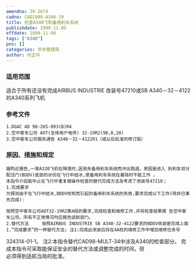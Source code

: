 ```yaml
---
amendno: 39-2674  
cadno: CAD1999-A340-19  
title: 检查A340飞机备用刹车系统  
publishdate: 1999-11-05  
effdate: 1999-11-08  
tags: ["A340"]  
pns: []  
categories: 华东管理局  
author: 何正华  
---
```

  
### 适用范围  
适合于所有还没有完成AIRBUS INDUSTRIE 改装号47210或SB A340－32－4122的A340系列飞机  
  
<!--more-->  
### 参考文件  
    1.DGAC AD 98-265-093(B)R4  
    2.空中客车公司 AOT(全体用户电传) 32-19R2(98,8,20)  
    3.空中客车公司服务通告 A340－32－4122R1（或以后批准的修订版）  
  
### 原因、措施和规定  
    据昀近报告,一架A320飞机在降落时,因丧失备用刹车系统而冲出跑道。原因是进入 到刹车双分配活门(BDDV)底部的水份在飞行中结冰,使备用刹车系统在着陆时不能工作 。  
    本指令介绍能中止在飞行中重复做操作检查的替代完成方法及考虑了改装号47210；  
    1.完成要求  
    为探测由于在飞行中结冰,BDDV咬死而引起的备用刹车系统的失效,要求完成以下工作(除非已事先完成):  
  
    按照空中客车公司AOT32-19R2第4段的要求,完成检查和维修工作,并将检查结果报 告空中客车公司。所有不正常情况均应报告适航部门。  
    2.替代方法     按照AIRBUS INDUSTRIE SB A340-32-4122要求的BDDV改装是完成上面1.“完成要求”的一种替代方法; 注1:完成此改装后将在4A检的维修工作中增加维修任务号  
324314-01-1。 注2:本指令替代CAD98-MULT-34中涉及A340的检查部分。     完成本指令可采取能保证安全的替代方法或调整完成的时间，但  
必须得到适航当局的批准。  
